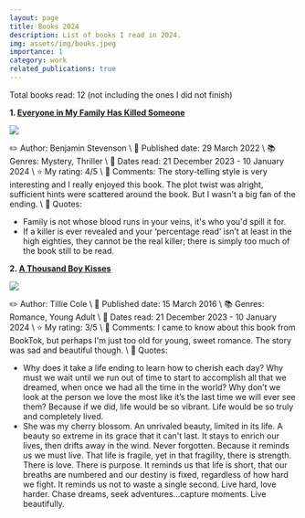```yaml
---
layout: page
title: Books 2024
description: List of books I read in 2024.
img: assets/img/books.jpeg
importance: 1
category: work
related_publications: true
---
```


Total books read: 12 (not including the ones I did not finish)

**1. [Everyone in My Family Has Killed Someone](https://www.goodreads.com/book/show/60879779-everyone-in-my-family-has-killed-someone?ac=1&from_search=true&qid=nxeKyaMwVx&rank=1)**

<img src="https://images-na.ssl-images-amazon.com/images/S/compressed.photo.goodreads.com/books/1663127884i/60879779.jpg">

✏️ Author: Benjamin Stevenson \\
📅 Published date: 29 March 2022 \\
📚 Genres: Mystery, Thriller \\
📅 Dates read: 21 December 2023 - 10 January 2024 \\
⭐ My rating: 4/5 \\
📝 Comments: The story-telling style is very interesting and I really enjoyed this book. The plot twist was alright, sufficient hints were scattered around the book. But I wasn't a big fan of the ending. \\
💬 Quotes:
- Family is not whose blood runs in your veins, it's who you'd spill it for.
- If a killer is ever revealed and your ‘percentage read’ isn’t at least in the high eighties, they cannot be the real killer; there is simply too much of the book still to be read.

**2. [A Thousand Boy Kisses](https://www.goodreads.com/book/show/25912358-a-thousand-boy-kisses?from_search=true&from_srp=true&qid=LBC4MvVyvI&rank=1)**

<img src="https://images-na.ssl-images-amazon.com/images/S/compressed.photo.goodreads.com/books/1453299050i/25912358.jpg">

✏️ Author: Tillie Cole \\
📅 Published date: 15 March 2016 \\
📚 Genres: Romance, Young Adult \\
📅 Dates read: 21 December 2023 - 10 January 2024 \\
⭐ My rating: 3/5 \\
📝 Comments: I came to know about this book from BookTok, but perhaps I'm just too old for young, sweet romance. The story was sad and beautiful though. \\
💬 Quotes:
- Why does it take a life ending to learn how to cherish each day? Why must we wait until we run out of time to start to accomplish all that we dreamed, when once we had all the time in the world? Why don’t we look at the person we love the most like it’s the last time we will ever see them? Because if we did, life would be so vibrant. Life would be so truly and completely lived.
- She was my cherry blossom. An unrivaled beauty, limited in its life. A beauty so extreme in its grace that it can't last. It stays to enrich our lives, then drifts away in the wind. Never forgotten. Because it reminds us we must live. That life is fragile, yet in that fragility, there is strength. There is love. There is purpose. It reminds us that life is short, that our breaths are numbered and our destiny is fixed, regardless of how hard we fight. It reminds us not to waste a single second. Live hard, love harder. Chase dreams, seek adventures...capture moments. Live beautifully.